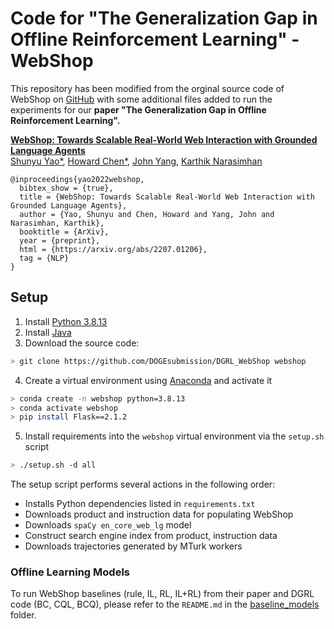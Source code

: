 # Code for "The Generalization Gap in Offline Reinforcement Learning" - WebShop

This repository has been modified from the orginal source code of WebShop on [GitHub](https://github.com/princeton-nlp/WebShop) with some additional files added to run the experiments for our **paper "The Generalization Gap in Offline Reinforcement Learning".**

**[WebShop: Towards Scalable Real-World Web Interaction with Grounded Language Agents](https://webshop-pnlp.github.io/)**  
[Shunyu Yao*](https://ysymyth.github.io/), [Howard Chen*](https://howard50b.github.io/), [John Yang](https://john-b-yang.github.io/), [Karthik Narasimhan](https://www.cs.princeton.edu/~karthikn/)

```
@inproceedings{yao2022webshop,
  bibtex_show = {true},
  title = {WebShop: Towards Scalable Real-World Web Interaction with Grounded Language Agents},
  author = {Yao, Shunyu and Chen, Howard and Yang, John and Narasimhan, Karthik},
  booktitle = {ArXiv},
  year = {preprint},
  html = {https://arxiv.org/abs/2207.01206},
  tag = {NLP}
}
```

## Setup
1. Install [Python 3.8.13](https://www.python.org/downloads/release/python-3813/)
2. Install [Java](https://www.java.com/en/download/)
3. Download the source code:
```sh
> git clone https://github.com/DOGEsubmission/DGRL_WebShop webshop
```
4. Create a virtual environment using [Anaconda](https://anaconda.org/anaconda/python) and activate it
```sh
> conda create -n webshop python=3.8.13
> conda activate webshop
> pip install Flask==2.1.2
```
5. Install requirements into the `webshop` virtual environment via the `setup.sh` script
```sh
> ./setup.sh -d all
```
The setup script performs several actions in the following order:
* Installs Python dependencies listed in `requirements.txt`
* Downloads product and instruction data for populating WebShop
* Downloads `spaCy en_core_web_lg` model
* Construct search engine index from product, instruction data
* Downloads trajectories generated by MTurk workers

### Offline Learning Models
To run WebShop baselines (rule, IL, RL, IL+RL) from their paper and DGRL code (BC, CQL, BCQ), please refer to the `README.md` in the [baseline_models](./baseline_models) folder.

